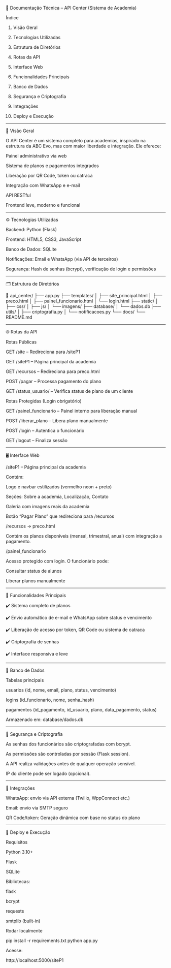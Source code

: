 

📘 Documentação Técnica – API Center (Sistema de Academia)

Índice

1. Visão Geral


2. Tecnologias Utilizadas


3. Estrutura de Diretórios


4. Rotas da API


5. Interface Web


6. Funcionalidades Principais


7. Banco de Dados


8. Segurança e Criptografia


9. Integrações


10. Deploy e Execução




---

📌 Visão Geral

O API Center é um sistema completo para academias, inspirado na estrutura da ABC Evo, mas com maior liberdade e integração. Ele oferece:

Painel administrativo via web

Sistema de planos e pagamentos integrados

Liberação por QR Code, token ou catraca

Integração com WhatsApp e e-mail

API RESTful

Frontend leve, moderno e funcional



---

⚙️ Tecnologias Utilizadas

Backend: Python (Flask)

Frontend: HTML5, CSS3, JavaScript

Banco de Dados: SQLite

Notificações: Email e WhatsApp (via API de terceiros)

Segurança: Hash de senhas (bcrypt), verificação de login e permissões



---

🗂 Estrutura de Diretórios

📁 api_center/
├── app.py
├── templates/
│   ├── site_principal.html
│   ├── preco.html
│   ├── painel_funcionario.html
│   └── login.html
├── static/
│   ├── css/
│   ├── js/
│   └── imagens/
├── database/
│   └── dados.db
├── utils/
│   ├── criptografia.py
│   └── notificacoes.py
└── docs/
    └── README.md


---

🌐 Rotas da API

Rotas Públicas

GET /site – Redireciona para /siteP1

GET /siteP1 – Página principal da academia

GET /recursos – Redireciona para preco.html

POST /pagar – Processa pagamento do plano

GET /status_usuario/<id> – Verifica status de plano de um cliente


Rotas Protegidas (Login obrigatório)

GET /painel_funcionario – Painel interno para liberação manual

POST /liberar_plano – Libera plano manualmente

POST /login – Autentica o funcionário

GET /logout – Finaliza sessão



---

🖥 Interface Web

/siteP1 – Página principal da academia

Contém:

Logo e navbar estilizados (vermelho neon + preto)

Seções: Sobre a academia, Localização, Contato

Galeria com imagens reais da academia

Botão “Pagar Plano” que redireciona para /recursos


/recursos → preco.html

Contém os planos disponíveis (mensal, trimestral, anual) com integração a pagamento.

/painel_funcionario

Acesso protegido com login. O funcionário pode:

Consultar status de alunos

Liberar planos manualmente



---

🔑 Funcionalidades Principais

✔️ Sistema completo de planos

✔️ Envio automático de e-mail e WhatsApp sobre status e vencimento

✔️ Liberação de acesso por token, QR Code ou sistema de catraca

✔️ Criptografia de senhas

✔️ Interface responsiva e leve



---

🧠 Banco de Dados

Tabelas principais

usuarios (id, nome, email, plano, status, vencimento)

logins (id_funcionario, nome, senha_hash)

pagamentos (id_pagamento, id_usuario, plano, data_pagamento, status)


Armazenado em: database/dados.db


---

🔐 Segurança e Criptografia

As senhas dos funcionários são criptografadas com bcrypt.

As permissões são controladas por sessão (Flask session).

A API realiza validações antes de qualquer operação sensível.

IP do cliente pode ser logado (opcional).



---

📡 Integrações

WhatsApp: envio via API externa (Twilio, WppConnect etc.)

Email: envio via SMTP seguro

QR Code/token: Geração dinâmica com base no status do plano



---

🚀 Deploy e Execução

Requisitos

Python 3.10+

Flask

SQLite

Bibliotecas:

flask

bcrypt

requests

smtplib (built-in)



Rodar localmente

pip install -r requirements.txt
python app.py

Acesse:

http://localhost:5000/siteP1

